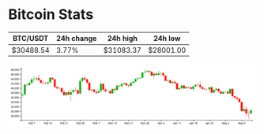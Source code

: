 # Bitcoin Stats

BTC/USDT|24h change|24h high|24h low|
|---|---|---|---|
|$30488.54|3.77%|$31083.37|$28001.00|

<img src="./chart.svg">
